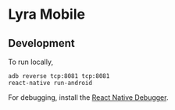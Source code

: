 # Lyra Mobile

## Development

To run locally,

```
adb reverse tcp:8081 tcp:8081
react-native run-android
```

For debugging, install the [React Native Debugger](https://github.com/jhen0409/react-native-debugger).

